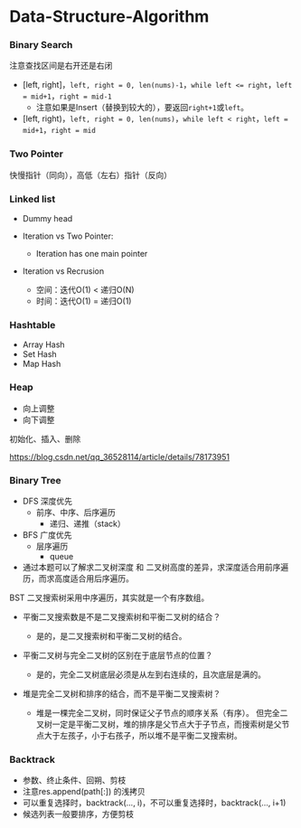 # Data-Structure-Algorithm

### Binary Search

注意查找区间是右开还是右闭

- [left, right]，`left, right = 0, len(nums)-1`，`while left <= right`，`left = mid+1`，`right = mid-1`
  - 注意如果是Insert（替换到较大的），要返回`right+1`或`left`。
- [left, right)，`left, right = 0, len(nums)`，`while left < right`，`left = mid+1`，`right = mid`

### Two Pointer

快慢指针（同向），高低（左右）指针（反向）

### Linked list

- Dummy head

- Iteration vs Two Pointer: 
  - Iteration has one main pointer

- Iteration vs Recrusion
  - 空间：迭代O(1) < 递归O(N)
  - 时间：迭代O(1) = 递归O(1)

### Hashtable

- Array Hash
- Set Hash
- Map Hash

### Heap

- 向上调整
- 向下调整

初始化、插入、删除

https://blog.csdn.net/qq_36528114/article/details/78173951

### Binary Tree

- DFS 深度优先
  - 前序、中序、后序遍历
    - 递归、递推（stack）
- BFS 广度优先
  - 层序遍历
    - queue
- 通过本题可以了解求二叉树深度 和 二叉树高度的差异，求深度适合用前序遍历，而求高度适合用后序遍历。 

BST 二叉搜索树采用中序遍历，其实就是一个有序数组。

- 平衡二叉搜索数是不是二叉搜索树和平衡二叉树的结合？
  - 是的，是二叉搜索树和平衡二叉树的结合。

- 平衡二叉树与完全二叉树的区别在于底层节点的位置？
  - 是的，完全二叉树底层必须是从左到右连续的，且次底层是满的。

- 堆是完全二叉树和排序的结合，而不是平衡二叉搜索树？
  - 堆是一棵完全二叉树，同时保证父子节点的顺序关系（有序）。 但完全二叉树一定是平衡二叉树，堆的排序是父节点大于子节点，而搜索树是父节点大于左孩子，小于右孩子，所以堆不是平衡二叉搜索树。
  
### Backtrack
 - 参数、终止条件、回朔、剪枝
 - 注意res.append(path[:]) 的浅拷贝
 - 可以重复选择时，backtrack(..., i)，不可以重复选择时，backtrack(..., i+1)
 - 候选列表一般要排序，方便剪枝